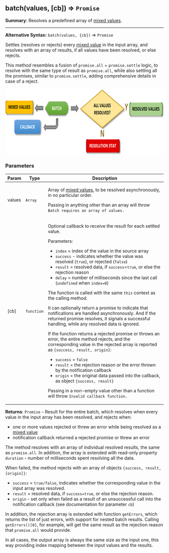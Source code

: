 <a name="batch"></a>
## batch(values, [cb]) ⇒ <code>Promise</code>
**Summary**: Resolves a predefined array of <a href="https://github.com/vitaly-t/spex/wiki/Mixed-Values">mixed values</a>.  

---
**Alternative Syntax:**
`batch(values, {cb})` &#8658; `Promise`

Settles (resolves or rejects) every <a href="https://github.com/vitaly-t/spex/wiki/Mixed-Values">mixed value</a> in the input array, and resolves
with an array of results, if all values have been resolved, or else rejects.

This method resembles a fusion of `promise.all` + `promise.settle` logic, to resolve with
the same type of result as `promise.all`, while also settling all the promises, similar to
`promise.settle`, adding comprehensive details in case of a reject.

<img src="../images/batch.png" width="836px" height="210px" alt="batch">

### Parameters
<table>
  <thead>
    <tr>
      <th>Param</th><th>Type</th><th>Description</th>
    </tr>
  </thead>
  <tbody>
<tr>
    <td>values</td><td><code>Array</code></td><td><p>Array of <a href="https://github.com/vitaly-t/spex/wiki/Mixed-Values">mixed values</a>, to be resolved asynchronously, in no particular order.</p>
<p>Passing in anything other than an array will throw <code>Batch requires an array of values.</code></p>
</td>
    </tr><tr>
    <td>[cb]</td><td><code>function</code></td><td><p>Optional callback to receive the result for each settled value.</p>
<p>Parameters:</p>
<ul>
<li><code>index</code> = index of the value in the source array</li>
<li><code>success</code> - indicates whether the value was resolved (<code>true</code>), or rejected (<code>false</code>)</li>
<li><code>result</code> = resolved data, if <code>success</code>=<code>true</code>, or else the rejection reason</li>
<li><code>delay</code> = number of milliseconds since the last call (<code>undefined</code> when <code>index=0</code>)</li>
</ul>
<p>The function is called with the same <code>this</code> context as the calling method.</p>
<p>It can optionally return a promise to indicate that notifications are handled asynchronously.
And if the returned promise resolves, it signals a successful handling, while any resolved
data is ignored.</p>
<p>If the function returns a rejected promise or throws an error, the entire method rejects,
and the corresponding value in the rejected array is reported as <code>{success, result, origin}</code>:</p>
<ul>
<li><code>success</code> = <code>false</code></li>
<li><code>result</code> = the rejection reason or the error thrown by the notification callback</li>
<li><code>origin</code> = the original data passed into the callback, as object <code>{success, result}</code></li>
</ul>
<p>Passing in a non-empty value other than a function will throw <code>Invalid callback function.</code></p>
</td>
    </tr>  </tbody>
</table>

**Returns**: <code>Promise</code> - Result for the entire batch, which resolves when every value in the input array has been resolved,
and rejects when:
 - one or more values rejected or threw an error while being resolved as a <a href="https://github.com/vitaly-t/spex/wiki/Mixed-Values">mixed value</a>
 - notification callback returned a rejected promise or threw an error

The method resolves with an array of individual resolved results, the same as `promise.all`.
In addition, the array is extended with read-only property `duration` - number of milliseconds
spent resolving all the data.

When failed, the method rejects with an array of objects `{success, result, [origin]}`:
 - `success` = `true/false`, indicates whether the corresponding value in the input array was resolved.
 - `result` = resolved data, if `success=true`, or else the rejection reason.
 - `origin` - set only when failed as a result of an unsuccessful call into the notification callback
 (see documentation for parameter `cb`)

In addition, the rejection array is extended with function `getErrors`, which returns the list of just
errors, with support for nested batch results. Calling `getErrors()[0]`, for example, will get the same
result as the rejection reason that `promise.all` would provide.

In all cases, the output array is always the same size as the input one, this way providing index mapping
between the input values and the results.  
